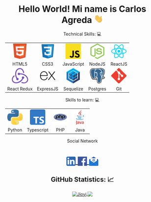 <h1 align="center">Hello World! Mi name is Carlos Agreda
  <img src="./icons//Hi.gif" 
       width="30px">
</h1>

<p align="center">Technical Skills: 💻</p>

<div align="center">
    <table>
    <tr>
    <td align="center"><img height="50px" src="./icons/w3_html5-icon.svg"></td>
    <td align="center"><img height="50px" src="./icons/css3.svg"></td>
    <td align="center"><img height="50px" src="./icons/JavaScript_logo_2.svg.png"></td>
    <td align="center"><img height="50px" src="./icons/nodejs-icon.svg"></td>
    <td align="center"><img height="50px" src="./icons/reactjs-icon.svg"></td>
    </tr>
    <tr>
        <td align="center">HTML5</td>
        <td align="center">CSS3</td>
        <td align="center">JavaScript</td>
        <td align="center">NodeJS</td>
        <td align="center">ReactJS</td>
    </tr>
    <tr>
    <td align="center"><img height="50px" src="./icons/redux.svg"></td>
    <td align="center"><img height="50px" src="./icons/expressjs-icon.svg"></td>
    <td align="center"><img height="50px" src="./icons/sequelizejs-icon.svg"></td>
    <td align="center"><img height="50px" src="./icons/postgresql-icon.svg"></td>
    <td align="center"><img height="50px" src="./icons/git-scm-icon.svg"></td>
    </tr>
    <tr>
        <td align="center">React Redux</td>
        <td align="center">ExpressJS</td>
        <td align="center">Sequelize</td>
        <td align="center">Postgres</td>
        <td align="center">Git</td>
    </tr>
    </table>
</div>

<p align="center">Skills to learn: 💻</p>

<div align="center">
    <table>
    <tr>
    <td align="center"><img height="50px" src="./icons/python.svg.png"></td>
    <td align="center"><img height="50px" src="./icons/Typescript.svg.png"></td>
    <td align="center"><img height="50px" src="./icons/php.webp"></td>
    <td align="center"><img height="50px" src="./icons/java.png"></td>
    </tr>
    <tr>
        <td align="center">Python</td>
        <td align="center">Typescript</td>
        <td align="center">PHP</td>
        <td align="center">Java</td>
    </tr>
    </table>
</div>

<p align="center">Social Network<p>
  
<h1 align="center">
  
<a href="https://www.linkedin.com/in/carlos-agreda/">
  <img align="center" 
       alt="Linkdein" 
       width="30px" 
       src="./icons/linledin.webp" />
  </a>

  <a href="https://www.facebook.com/karlosalberto24/">
  <img align="center" 
       alt="Facebook" 
       width="30px" 
       src="./icons/facebook.png" />
  </a>
  
<a href="mailto:karlosagreda@hotmail.com">
  <img align="center" 
       alt="Hotmail" 
       width="30px" 
       src="./icons/email.webp" />
  </a>
</h1>

<div align="center">
<H2 align="center"><strong>GitHub Statistics: 📈
  </strong>
</H2>
    
<a href="https://github.com/Jioyi?tab=repositories">
  <img align="center" 
       src="https://github-readme-stats.vercel.app/api/top-langs/?username=Jioyi&layout=compact&show_icons=true&title_color=81a1c0&icon_color=79ff97&text_color=d5dbe6&bg_color=2e3440" 
       alt='Jioyi's favorite languages" />
</a>
  
<a href="https://github.com/punklodawn">
  <img align="center"
       src="https://github-readme-stats.vercel.app/api?username=Jioyi&show_icons=true&hide=contribs,prs&cache_seconds=86400&theme=nord" />
</a>
</div>
